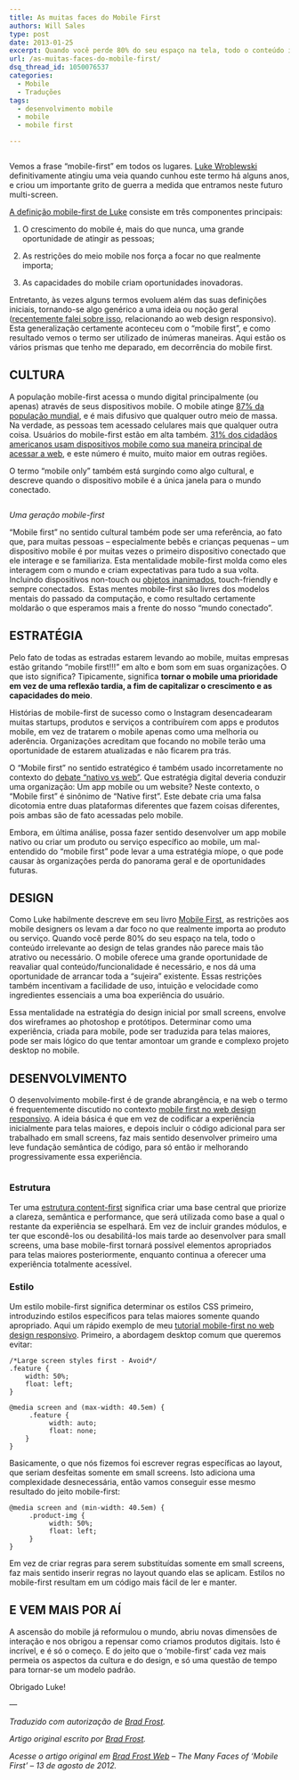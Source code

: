 ```yaml
---
title: As muitas faces do Mobile First
authors: Will Sales
type: post
date: 2013-01-25
excerpt: Quando você perde 80% do seu espaço na tela, todo o conteúdo irrelevante ao design de telas grandes não parece mais tão atrativo ou necessário.
url: /as-muitas-faces-do-mobile-first/
dsq_thread_id: 1050076537
categories:
  - Mobile
  - Traduções
tags:
  - desenvolvimento mobile
  - mobile
  - mobile first

---
```

<img class="alignleft" alt="" src="https://bradfrostweb.com/uploads/2012/03/luke1-650x487.jpg" />

Vemos a frase &#8220;mobile-first&#8221; em todos os lugares. <a href="http://lukew.com/" target="_blank">Luke Wroblewski</a> definitivamente atingiu uma veia quando cunhou este termo há alguns anos, e criou um importante grito de guerra a medida que entramos neste futuro multi-screen.

<a href="http://www.lukew.com/ff/entry.asp?933" target="_blank">A definição mobile-first de Luke</a> consiste em três componentes principais:

1. O crescimento do mobile é, mais do que nunca, uma grande oportunidade de atingir as pessoas;

2. As restrições do meio mobile nos força a focar no que realmente importa;

3. As capacidades do mobile criam oportunidades inovadoras.

Entretanto, às vezes alguns termos evoluem além das suas definições iniciais, tornando-se algo genérico a uma ideia ou noção geral (<a href="http://bradfrostweb.com/blog/mobile/beyond-media-queries-anatomy-of-an-adaptive-web-design/" target="_blank">recentemente falei sobre isso</a>, relacionando ao web design responsivo). Esta generalização certamente aconteceu com o &#8220;mobile first&#8221;, e como resultado vemos o termo ser utilizado de inúmeras maneiras. Aqui estão os vários prismas que tenho me deparado, em decorrência do mobile first.

## CULTURA

A população mobile-first acessa o mundo digital principalmente (ou apenas) através de seus dispositivos mobile. O mobile atinge <a href="http://mobithinking.com/mobile-marketing-tools/latest-mobile-stats/a#subscribers" target="_blank">87% da população mundial</a>, e é mais difusivo que qualquer outro meio de massa.  Na verdade, as pessoas tem acessado celulares mais que qualquer outra coisa. Usuários do mobile-first estão em alta também. <a href="http://www.pewinternet.org/Reports/2012/Cell-Internet-Use-2012/Key-Findings/Overview.aspx" target="_blank">31% dos cidadãos americanos usam dispositivos mobile como sua maneira principal de acessar a web</a>, e este número é muito, muito maior em outras regiões.

O termo &#8220;mobile only&#8221; também está surgindo como algo cultural, e descreve quando o dispositivo mobile é a única janela para o mundo conectado.

<img class="alignleft" alt="" src="https://bradfrostweb.com/uploads/2012/03/babies-with-mobile-650x650.jpg" />

_Uma geração mobile-first_

&#8220;Mobile first&#8221; no sentido cultural também pode ser uma referência, ao fato que, para muitas pessoas – especialmente bebês e crianças pequenas – um dispositivo mobile é por muitas vezes o primeiro dispositivo conectado que ele interage e se familiariza. Esta mentalidade mobile-first molda como eles interagem com o mundo e criam expectativas para tudo a sua volta. Incluindo dispositivos non-touch ou <a href="http://www.youtube.com/watch?v=aXV-yaFmQNk" target="_blank">objetos inanimados</a>, touch-friendly e sempre conectados.  Estas mentes mobile-first são livres dos modelos mentais do passado da computação, e como resultado certamente moldarão o que esperamos mais a frente do nosso &#8220;mundo conectado&#8221;.

## ESTRATÉGIA

Pelo fato de todas as estradas estarem levando ao mobile, muitas empresas estão gritando &#8220;mobile first!!!&#8221; em alto e bom som em suas organizações. O que isto significa? Tipicamente, significa **tornar o mobile uma prioridade em vez de uma reflexão tardia, a fim de capitalizar o crescimento e as capacidades do meio**.

Histórias de mobile-first de sucesso como o Instagram desencadearam muitas startups, produtos e serviços a contribuírem com apps e produtos mobile, em vez de tratarem o mobile apenas como uma melhoria ou aderência. Organizações acreditam que focando no mobile terão uma oportunidade de estarem atualizadas e não ficarem pra trás.

O &#8220;Mobile first&#8221; no sentido estratégico é também usado incorretamente no contexto do <a href="http://bradfrostweb.com/blog/post/native-vs-web-is-total-bullshit/" target="_blank">debate &#8220;nativo vs web&#8221;</a>. Que estratégia digital deveria conduzir uma organização: Um app mobile ou um website? Neste contexto, o &#8220;Mobile first&#8221; é sinônimo de &#8220;Native first&#8221;. Este debate cria uma falsa dicotomia entre duas plataformas diferentes que fazem coisas diferentes, pois ambas são de fato acessadas pelo mobile.

Embora, em última análise, possa fazer sentido desenvolver um app mobile nativo ou criar um produto ou serviço específico ao mobile, um mal-entendido do &#8220;mobile first&#8221; pode levar a uma estratégia míope, o que pode causar às organizações perda do panorama geral e de oportunidades futuras.

## DESIGN

Como Luke habilmente descreve em seu livro <a href="http://www.abookapart.com/products/mobile-first" target="_blank">Mobile First</a>, as restrições aos mobile designers os levam a dar foco no que realmente importa ao produto ou serviço. Quando você perde 80% do seu espaço na tela, todo o conteúdo irrelevante ao design de telas grandes não parece mais tão atrativo ou necessário. O mobile oferece uma grande oportunidade de reavaliar qual conteúdo/funcionalidade é necessário, e nos dá uma oportunidade de arrancar toda a &#8220;sujeira&#8221; existente. Essas restrições também incentivam a facilidade de uso, intuição e velocidade como ingredientes essenciais a uma boa experiência do usuário.

Essa mentalidade na estratégia do design inicial por small screens, envolve dos wireframes ao photoshop e protótipos. Determinar como uma experiência, criada para mobile, pode ser traduzida para telas maiores, pode ser mais lógico do que tentar amontoar um grande e complexo projeto desktop no mobile.

## DESENVOLVIMENTO

O desenvolvimento mobile-first é de grande abrangência, e na web o termo é frequentemente discutido no contexto <a href="http://bradfrostweb.com/blog/web/mobile-first-responsive-web-design/" target="_blank">mobile first no web design responsivo</a>. A ideia básica é que em vez de codificar a experiência inicialmente para telas maiores, e depois incluir o código adicional para ser trabalhado em small screens, faz mais sentido desenvolver primeiro uma leve fundação semântica de código, para só então ir melhorando progressivamente essa experiência.

<img class="alignleft" alt="" src="https://bradfrostweb.com/uploads/2012/03/43-650x487.png" />

### Estrutura

Ter uma <a href="http://www.slideshare.net/stephenhay/structured-content-first" target="_blank">estrutura content-first</a> significa criar uma base central que priorize a clareza, semântica e performance, que será utilizada como base a qual o restante da experiência se espelhará. Em vez de incluir grandes módulos, e ter que escondê-los ou desabilitá-los mais tarde ao desenvolver para small screens, uma base mobile-first tornará possível elementos apropriados para telas maiores posteriormente, enquanto continua a oferecer uma experiência totalmente acessível.

### Estilo

Um estilo mobile-first significa determinar os estilos CSS primeiro, introduzindo estilos específicos para telas maiores somente quando apropriado. Aqui um rápido exemplo de meu <a href="http://www.html5rocks.com/en/mobile/responsivedesign/" target="_blank">tutorial mobile-first no web design responsivo</a>. Primeiro, a abordagem desktop comum que queremos evitar:

    
    /*Large screen styles first - Avoid*/
    .feature {
        width: 50%;
        float: left;
    }
    
    @media screen and (max-width: 40.5em) {
         .feature {
              width: auto;
              float: none;
        }
    }
    
    

Basicamente, o que nós fizemos foi escrever regras específicas ao layout, que seriam desfeitas somente em small screens. Isto adiciona uma complexidade desnecessária, então vamos conseguir esse mesmo resultado do jeito mobile-first:

    
    @media screen and (min-width: 40.5em) {
         .product-img {
              width: 50%;
              float: left;
         }
    }
    
    

Em vez de criar regras para serem substituídas somente em small screens, faz mais sentido inserir regras no layout quando elas se aplicam. Estilos no mobile-first resultam em um código mais fácil de ler e manter.

## E VEM MAIS POR AÍ

A ascensão do mobile já reformulou o mundo, abriu novas dimensões de interação e nos obrigou a repensar como criamos produtos digitais. Isto é incrível, e é só o começo. E do jeito que o &#8216;mobile-first&#8217; cada vez mais permeia os aspectos da cultura e do design, e só uma questão de tempo para tornar-se um modelo padrão.

Obrigado Luke!

—

_Traduzido com autorização de <a href="http://bradfrostweb.com/about/" target="_blank">Brad Frost</a>._

_Artigo original escrito por <a href="http://bradfrostweb.com/about/" target="_blank">Brad Frost</a>._

_Acesse o artigo original em <a href="http://bradfrostweb.com/blog/mobile/the-many-faces-of-mobile-first/" target="_blank">Brad Frost Web</a> – The Many Faces of ‘Mobile First’ – 13 de agosto de 2012._